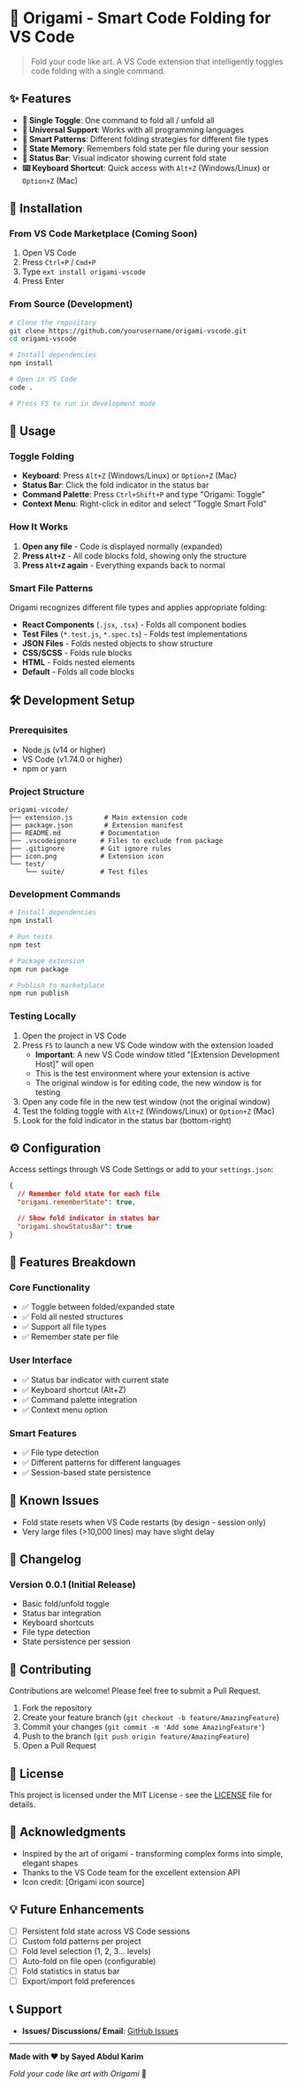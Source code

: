 # 🎌 Origami - Smart Code Folding for VS Code

> Fold your code like art. A VS Code extension that intelligently toggles code folding with a single command.

## ✨ Features

- **🔄 Single Toggle**: One command to fold all / unfold all
- **📁 Universal Support**: Works with all programming languages
- **🎯 Smart Patterns**: Different folding strategies for different file types
- **💾 State Memory**: Remembers fold state per file during your session
- **🎨 Status Bar**: Visual indicator showing current fold state
- **⌨️ Keyboard Shortcut**: Quick access with `Alt+Z` (Windows/Linux) or `Option+Z` (Mac)

## 🚀 Installation

### From VS Code Marketplace (Coming Soon)

1. Open VS Code
2. Press `Ctrl+P` / `Cmd+P`
3. Type `ext install origami-vscode`
4. Press Enter

### From Source (Development)

```bash
# Clone the repository
git clone https://github.com/yourusername/origami-vscode.git
cd origami-vscode

# Install dependencies
npm install

# Open in VS Code
code .

# Press F5 to run in development mode
```

## 📖 Usage

### Toggle Folding

- **Keyboard**: Press `Alt+Z` (Windows/Linux) or `Option+Z` (Mac)
- **Status Bar**: Click the fold indicator in the status bar
- **Command Palette**: Press `Ctrl+Shift+P` and type "Origami: Toggle"
- **Context Menu**: Right-click in editor and select "Toggle Smart Fold"

### How It Works

1. **Open any file** - Code is displayed normally (expanded)
2. **Press `Alt+Z`** - All code blocks fold, showing only the structure
3. **Press `Alt+Z` again** - Everything expands back to normal

### Smart File Patterns

Origami recognizes different file types and applies appropriate folding:

- **React Components** (`.jsx`, `.tsx`) - Folds all component bodies
- **Test Files** (`*.test.js`, `*.spec.ts`) - Folds test implementations
- **JSON Files** - Folds nested objects to show structure
- **CSS/SCSS** - Folds rule blocks
- **HTML** - Folds nested elements
- **Default** - Folds all code blocks

## 🛠️ Development Setup

### Prerequisites

- Node.js (v14 or higher)
- VS Code (v1.74.0 or higher)
- npm or yarn

### Project Structure

```
origami-vscode/
├── extension.js        # Main extension code
├── package.json        # Extension manifest
├── README.md          # Documentation
├── .vscodeignore      # Files to exclude from package
├── .gitignore         # Git ignore rules
├── icon.png           # Extension icon
└── test/
    └── suite/         # Test files
```

### Development Commands

```bash
# Install dependencies
npm install

# Run tests
npm test

# Package extension
npm run package

# Publish to marketplace
npm run publish
```

### Testing Locally

1. Open the project in VS Code
2. Press `F5` to launch a new VS Code window with the extension loaded
   - **Important**: A new VS Code window titled "[Extension Development Host]" will open
   - This is the test environment where your extension is active
   - The original window is for editing code, the new window is for testing
3. Open any code file in the new test window (not the original window)
4. Test the folding toggle with `Alt+Z` (Windows/Linux) or `Option+Z` (Mac)
5. Look for the fold indicator in the status bar (bottom-right)

## ⚙️ Configuration

Access settings through VS Code Settings or add to your `settings.json`:

```json
{
  // Remember fold state for each file
  "origami.rememberState": true,

  // Show fold indicator in status bar
  "origami.showStatusBar": true
}
```

## 🎯 Features Breakdown

### Core Functionality

- ✅ Toggle between folded/expanded state
- ✅ Fold all nested structures
- ✅ Support all file types
- ✅ Remember state per file

### User Interface

- ✅ Status bar indicator with current state
- ✅ Keyboard shortcut (Alt+Z)
- ✅ Command palette integration
- ✅ Context menu option

### Smart Features

- ✅ File type detection
- ✅ Different patterns for different languages
- ✅ Session-based state persistence

## 🐛 Known Issues

- Fold state resets when VS Code restarts (by design - session only)
- Very large files (>10,000 lines) may have slight delay

## 📝 Changelog

### Version 0.0.1 (Initial Release)

- Basic fold/unfold toggle
- Status bar integration
- Keyboard shortcuts
- File type detection
- State persistence per session

## 🤝 Contributing

Contributions are welcome! Please feel free to submit a Pull Request.

1. Fork the repository
2. Create your feature branch (`git checkout -b feature/AmazingFeature`)
3. Commit your changes (`git commit -m 'Add some AmazingFeature'`)
4. Push to the branch (`git push origin feature/AmazingFeature`)
5. Open a Pull Request

## 📄 License

This project is licensed under the MIT License - see the [LICENSE](LICENSE) file for details.

## 🙏 Acknowledgments

- Inspired by the art of origami - transforming complex forms into simple, elegant shapes
- Thanks to the VS Code team for the excellent extension API
- Icon credit: [Origami icon source]

## 💡 Future Enhancements

- [ ] Persistent fold state across VS Code sessions
- [ ] Custom fold patterns per project
- [ ] Fold level selection (1, 2, 3... levels)
- [ ] Auto-fold on file open (configurable)
- [ ] Fold statistics in status bar
- [ ] Export/import fold preferences

## 📞 Support

- **Issues/ Discussions/ Email**: [GitHub Issues](https://github.com/yourusername/origami-vscode/issues)

---

**Made with ❤️ by Sayed Abdul Karim**

_Fold your code like art with Origami_ 🎌
